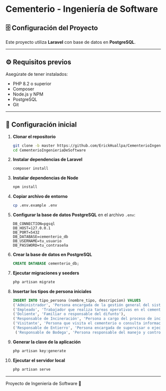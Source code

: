 # Cementerio - Ingeniería de Software

## 🗄️ Configuración del Proyecto

Este proyecto utiliza **Laravel** con base de datos en **PostgreSQL**.

---

## ⚙️ Requisitos previos

Asegúrate de tener instalados:

- PHP 8.2 o superior  
- Composer  
- Node.js y NPM  
- PostgreSQL  
- Git

---

## 🧩 Configuración inicial

1. **Clonar el repositorio**

   ```bash
   git clone -b master https://github.com/ErickHuallpa/CementerioIngenieriaDeSoftware.git
   cd CementerioIngenieriaDeSoftware
   ```

2. **Instalar dependencias de Laravel**

   ```bash
   composer install
   ```

3. **Instalar dependencias de Node**

   ```bash
   npm install
   ```

4. **Copiar archivo de entorno**

   ```bash
   cp .env.example .env
   ```

5. **Configurar la base de datos PostgreSQL** en el archivo `.env`:

   ```
   DB_CONNECTION=pgsql
   DB_HOST=127.0.0.1
   DB_PORT=5432
   DB_DATABASE=cementerio_db
   DB_USERNAME=tu_usuario
   DB_PASSWORD=tu_contraseña
   ```

6. **Crear la base de datos en PostgreSQL**

   ```sql
   CREATE DATABASE cementerio_db;
   ```

7. **Ejecutar migraciones y seeders**

   ```bash
   php artisan migrate
   ```

8. **Insertar los tipos de persona iniciales**

   ```sql
   INSERT INTO tipo_persona (nombre_tipo, descripcion) VALUES
   ('Administrador', 'Persona encargada de la gestión general del sistema'),
   ('Empleado', 'Trabajador que realiza tareas operativas en el cementerio'),
   ('Doliente', 'Familiar o responsable del difunto'),
   ('Responsable de Incineración', 'Persona a cargo del proceso de incineración'),
   ('Visitante', 'Persona que visita el cementerio o consulta información');
   ('Responsable de Entierro', 'Persona encargada de supervisar o ejecutar entierros'),
    ('Responsable de Bodega', 'Persona responsable del manejo y control de la bodega');
   ```

9. **Generar la clave de la aplicación**

   ```bash
   php artisan key:generate
   ```

10. **Ejecutar el servidor local**

    ```bash
    php artisan serve
    ```

---

Proyecto de Ingeniería de Software 🧩
